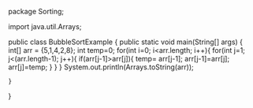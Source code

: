 package Sorting;

import java.util.Arrays;

public class BubbleSortExample {
    public static void main(String[] args) {
        int[] arr = {5,1,4,2,8};
        int temp=0;
        for(int i=0; i<arr.length; i++){
            for(int j=1; j<(arr.length-1); j++){
                if(arr[j-1]>arr[j]){
                    temp= arr[j-1];
                    arr[j-1]=arr[j];
                    arr[j]=temp;
                }
            }
        }
        System.out.println(Arrays.toString(arr));

    }
}
